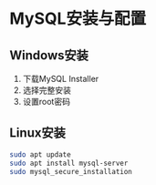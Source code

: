 # MySQL安装与配置

## Windows安装

1. 下载MySQL Installer
2. 选择完整安装
3. 设置root密码

## Linux安装

```bash
sudo apt update
sudo apt install mysql-server
sudo mysql_secure_installation
```
